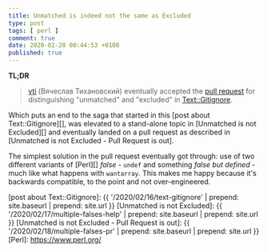 ```yaml
---
title: Unmatched is indeed not the same as Excluded
type: post
tags: [ perl ]
comment: true
date: 2020-02-20 00:44:53 +0100
published: true
---
```


**TL;DR**

> [vti][] (Вячеслав Тихановский) eventually accepted the [pull request][]
> for distinguishing "unmatched" and "excluded" in [Text::Gitignore][].

Which puts an end to the saga that started in this [post about
Text::Gitignore][], was elevated to a stand-alone topic in [Unmatched is not
Excluded][] and eventually landed on a pull request as described in
[Unmatched is not Excluded - Pull Request is out].

The simplest solution in the pull request eventually got through: use of two
different variants of [Perl][] *false* - `undef` and something *false but
defined* - much like what happens with `wantarray`. This makes me happy
because it's backwards compatible, to the point and not over-engineered.

[vti]: https://github.com/vti
[pull request]: https://github.com/vti/text-gitignore/pull/5
[Text::Gitignore]: https://metacpan.org/pod/Text::Gitignore
[post about Text::Gitignore]: {{ '/2020/02/16/text-gitignore' | prepend: site.baseurl | prepend: site.url }}
[Unmatched is not Excluded]: {{ '/2020/02/17/multiple-falses-help' | prepend: site.baseurl | prepend: site.url }}
[Unmatched is not Excluded - Pull Request is out]: {{ '/2020/02/18/multiple-falses-pr' | prepend: site.baseurl | prepend: site.url }}
[Perl]: https://www.perl.org/
